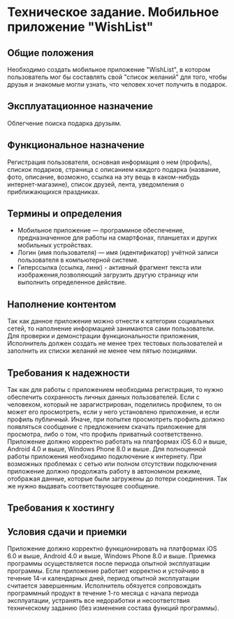 Техническое задание. Мобильное приложение "WishList"
========================
Общие положения
----------
Необходимо создать мобильное приложение "WishList", в котором пользователь мог бы составлять свой "список желаний" для того, 
чтобы друзья и знакомые могли узнать, что человек хочет получить в подарок.

Эксплуатационное назначение
--------------
Облегчение поиска подарка друзьям.

Функциональное назначение
----------
Регистрация пользователя, основная информация о нем (профиль), спискок подарков, страница с описанием каждого подарка (название, фото, описание, возможно, ссылка на эту вещь в каком-нибудь интернет-магазине), список друзей, лента, уведомления о приближающихся праздниках.

Термины и определения
---------
+ Мобильное приложение — программное обеспечение, предназначенное для работы на смартфонах, планшетах и других мобильных устройствах.
+ Логин (имя пользователя) — имя (идентификатор) учётной записи пользователя в компьютерной системе.
+ Гиперссылка (ссылка, линк) - активный фрагмент текста или изображения,позволяющий загрузить другую страницу или выполнить определенное действие.


Наполнение контентом 
----------------
Так как данное приложение можно отнести к категории социальных сетей, то наполнение информацией занимаются сами пользователи. Для проверки и демонстрации функциональности приложения, Исполнитель должен создать не менее трех тестовых пользователей и заполнить их списки желаний не менее чем пятью позициями.

Требования к надежности
--------
Так как для работы с приложением необходима регистрация, то нужно
обеспечить сохранность личных данных пользователей. 
Если с человеком, который не зарагистрирован,
поделились профилем, то он может его просмотреть, если у него установлено приложение, и если профиль публичный.
Иначе, при попытке просмотреть профиль должно появляться сообщение с предложением скачать приложение для
просмотра, либо о том, что профиль приватный соответственно.
Приложение должно корректно работать на платформах iOS 6.0 и выше, Android 4.0 и выше, Windows Phone 8.0 и выше.
Для полноценной работы приложения необходимо подключение к интернету. При возможных проблемах с сетью или полном
отсутствии подключения приложение должно продолжать работу в автономном режиме, отображая
данные, которые были загружены до потери соединения. Так же нужно выдавать соответствующее сообщение.

Требования к хостингу
-------------------

Условия сдачи и приемки
--------------------
Приложение должно корректно функционировать на платформах iOS 6.0 и выше, Android 4.0 и выше, Windows Phone 8.0 и выше. 
Приемка программы осуществляется после периода опытной
эксплуатации программы. Если приложение работает корректно и
устойчиво в течение 14-и календарных дней, период опытной
эксплуатации считается завершенным. Исполнитель обязуется
сопровождать программный продукт в течение 1-го месяца с
начала периода эксплуатации, устранять все недоработки и
несоответствия техническому заданию (без изменения состава
функций программы).



